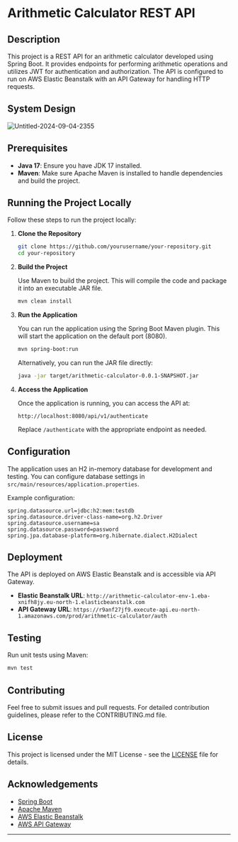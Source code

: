 # Arithmetic Calculator REST API

## Description

This project is a REST API for an arithmetic calculator developed using Spring Boot. It provides endpoints for performing arithmetic operations and utilizes JWT for authentication and authorization. The API is configured to run on AWS Elastic Beanstalk with an API Gateway for handling HTTP requests.

## System Design

![Untitled-2024-09-04-2355](https://github.com/user-attachments/assets/95826135-96d0-4c43-8ff5-49bfed483d6e)

## Prerequisites

- **Java 17**: Ensure you have JDK 17 installed.
- **Maven**: Make sure Apache Maven is installed to handle dependencies and build the project.

## Running the Project Locally

Follow these steps to run the project locally:

1. **Clone the Repository**

   ```bash
   git clone https://github.com/yourusername/your-repository.git
   cd your-repository
   ```

2. **Build the Project**

   Use Maven to build the project. This will compile the code and package it into an executable JAR file.

   ```bash
   mvn clean install
   ```

3. **Run the Application**

   You can run the application using the Spring Boot Maven plugin. This will start the application on the default port (8080).

   ```bash
   mvn spring-boot:run
   ```

   Alternatively, you can run the JAR file directly:

   ```bash
   java -jar target/arithmetic-calculator-0.0.1-SNAPSHOT.jar
   ```

4. **Access the Application**

   Once the application is running, you can access the API at:

   ```
   http://localhost:8080/api/v1/authenticate
   ```

   Replace `/authenticate` with the appropriate endpoint as needed.

## Configuration

The application uses an H2 in-memory database for development and testing. You can configure database settings in `src/main/resources/application.properties`.

Example configuration:

```properties
spring.datasource.url=jdbc:h2:mem:testdb
spring.datasource.driver-class-name=org.h2.Driver
spring.datasource.username=sa
spring.datasource.password=password
spring.jpa.database-platform=org.hibernate.dialect.H2Dialect
```

## Deployment

The API is deployed on AWS Elastic Beanstalk and is accessible via API Gateway.

- **Elastic Beanstalk URL**: `http://arithmetic-calculator-env-1.eba-xnifh8jy.eu-north-1.elasticbeanstalk.com`
- **API Gateway URL**: `https://r9anf27jf9.execute-api.eu-north-1.amazonaws.com/prod/arithmetic-calculator/auth`

## Testing

Run unit tests using Maven:

```bash
mvn test
```

## Contributing

Feel free to submit issues and pull requests. For detailed contribution guidelines, please refer to the CONTRIBUTING.md file.

## License

This project is licensed under the MIT License - see the [LICENSE](LICENSE) file for details.

## Acknowledgements

- [Spring Boot](https://spring.io/projects/spring-boot)
- [Apache Maven](https://maven.apache.org/)
- [AWS Elastic Beanstalk](https://aws.amazon.com/elasticbeanstalk/)
- [AWS API Gateway](https://aws.amazon.com/api-gateway/)

---
